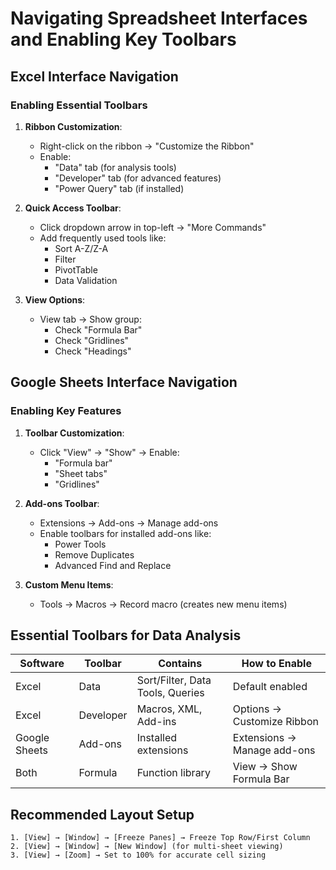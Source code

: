 # Navigating Spreadsheet Interfaces and Enabling Key Toolbars

## Excel Interface Navigation

### Enabling Essential Toolbars
1. **Ribbon Customization**:
   - Right-click on the ribbon → "Customize the Ribbon"
   - Enable:
     - "Data" tab (for analysis tools)
     - "Developer" tab (for advanced features)
     - "Power Query" tab (if installed)

2. **Quick Access Toolbar**:
   - Click dropdown arrow in top-left → "More Commands"
   - Add frequently used tools like:
     - Sort A-Z/Z-A
     - Filter
     - PivotTable
     - Data Validation

3. **View Options**:
   - View tab → Show group:
     - Check "Formula Bar"
     - Check "Gridlines"
     - Check "Headings"

## Google Sheets Interface Navigation

### Enabling Key Features
1. **Toolbar Customization**:
   - Click "View" → "Show" → Enable:
     - "Formula bar"
     - "Sheet tabs"
     - "Gridlines"

2. **Add-ons Toolbar**:
   - Extensions → Add-ons → Manage add-ons
   - Enable toolbars for installed add-ons like:
     - Power Tools
     - Remove Duplicates
     - Advanced Find and Replace

3. **Custom Menu Items**:
   - Tools → Macros → Record macro (creates new menu items)

## Essential Toolbars for Data Analysis

| Software | Toolbar | Contains | How to Enable |
|----------|---------|----------|---------------|
| Excel | Data | Sort/Filter, Data Tools, Queries | Default enabled |
| Excel | Developer | Macros, XML, Add-ins | Options → Customize Ribbon |
| Google Sheets | Add-ons | Installed extensions | Extensions → Manage add-ons |
| Both | Formula | Function library | View → Show Formula Bar |

## Recommended Layout Setup

```excel
1. [View] → [Window] → [Freeze Panes] → Freeze Top Row/First Column
2. [View] → [Window] → [New Window] (for multi-sheet viewing)
3. [View] → [Zoom] → Set to 100% for accurate cell sizing